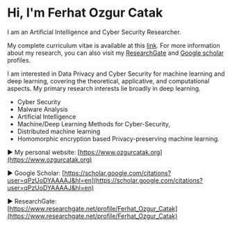 # Hi, I'm Ferhat Ozgur Catak
I am an Artificial Intelligence and Cyber Security Researcher. 

My complete curriculum vitae is available at this [link](https://www.linkedin.com/in/ozgurcatak/). For more information about my research, you can also visit my [ResearchGate](https://www.researchgate.net/profile/Ferhat_Ozgur_Catak) and [Google scholar](https://scholar.google.com/citations?user=qPzUoDYAAAAJ&hl=en) profiles.

I am interested in Data Privacy and Cyber Security for machine learning and deep learning, covering the theoretical, applicative, and computational aspects. My primary research interests lie broadly in deep learning.

- Cyber Security
- Malware Analysis
- Artificial Intelligence
- Machine/Deep Learning Methods for Cyber-Security, 
- Distributed machine learning
- Homomorphic encryption based Privacy-preserving machine learning. 

:arrow_forward: My personal website: [https://www.ozgurcatak.org](https://www.ozgurcatak.org)

:arrow_forward: Google Scholar: [https://scholar.google.com/citations?user=qPzUoDYAAAAJ&hl=en](https://scholar.google.com/citations?user=qPzUoDYAAAAJ&hl=en)

:arrow_forward: ResearchGate: [https://www.researchgate.net/profile/Ferhat_Ozgur_Catak](https://www.researchgate.net/profile/Ferhat_Ozgur_Catak)

